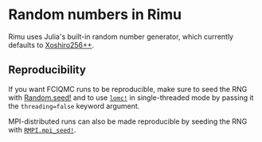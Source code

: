 # Random numbers in Rimu

Rimu uses Julia's built-in random number generator, which currently defaults to
[Xoshiro256++](https://docs.julialang.org/en/v1/stdlib/Random/#Random.Xoshiro).

## Reproducibility

If you want FCIQMC runs to be reproducible, make sure to seed the RNG with
[Random.seed!](https://docs.julialang.org/en/v1/stdlib/Random/#Random.seed!) and to use [`lomc!`](@ref) in single-threaded mode by passing it the `threading=false` keyword argument.

MPI-distributed runs can also be made reproducible by seeding the RNG with
[`RMPI.mpi_seed!`](@ref).
